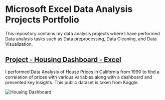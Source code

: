 # Microsoft Excel Data Analysis Projects Portfolio
This repository contains my data analysis projects where I have performed Data analysis tasks such as Data preprocessing, Data Cleaning, and Data Visualization.

## [Project - Housing Dashboard - Excel](https://github.com/Shobhit-013/Data-Analysis-Project/blob/main/Data%20Analysis%20of%20Home%20Prices%20in%20Cali%201990.xlsx)
I performed Data Analysis of House Prices in California from 1990 to find a correlation of prices with various variables along with a dashboard and presented key insights. This public dataset is taken from Kaggle.

![Housing Dashboard](https://github.com/Mabrar92/Data-Analysis-Projects/assets/18236632/8f1e4aea-93a4-49a1-b543-e175adc43639)
